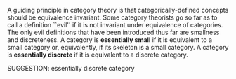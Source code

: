 A guiding principle in category theory is that categorically-defined concepts should be equivalence invariant. Some category theorists go so far as to call a definition ``evil'' if it is not invariant under equivalence of categories. The only evil definitions that have been introduced thus far are smallness and discreteness. A category is **essentially small** if it is equivalent to a small category or, equivalently, if its skeleton is a small category. A category is **essentially discrete** if it is equivalent to a discrete category.

SUGGESTION: essentially discrete category